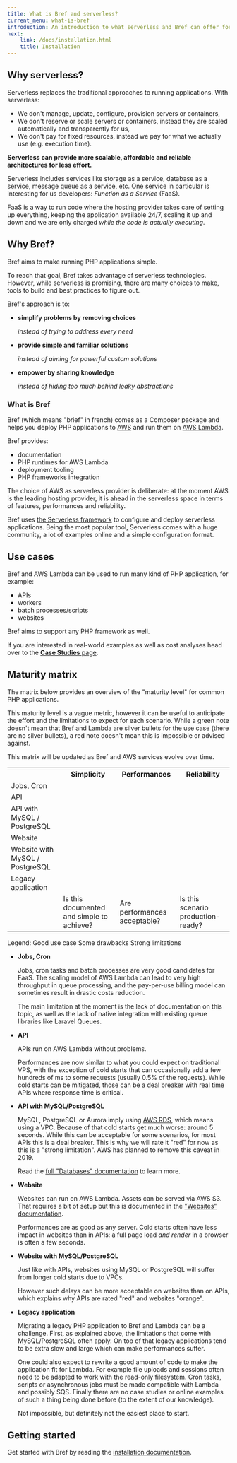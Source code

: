 ```yaml
---
title: What is Bref and serverless?
current_menu: what-is-bref
introduction: An introduction to what serverless and Bref can offer for PHP applications.
next:
    link: /docs/installation.html
    title: Installation
---
```


## Why serverless?

Serverless replaces the traditional approaches to running applications. With serverless:

- We don't manage, update, configure, provision servers or containers,
- We don't reserve or scale servers or containers, instead they are scaled automatically and transparently for us,
- We don't pay for fixed resources, instead we pay for what we actually use (e.g. execution time).

**Serverless can provide more scalable, affordable and reliable architectures for less effort.**

Serverless includes services like storage as a service, database as a service, message queue as a service, etc. One service in particular is interesting for us developers: *Function as a Service* (FaaS).

FaaS is a way to run code where the hosting provider takes care of setting up everything, keeping the application available 24/7, scaling it up and down and we are only charged *while the code is actually executing*.

## Why Bref?

<p class="text-xl">
Bref aims to make running PHP applications simple.
</p>

To reach that goal, Bref takes advantage of serverless technologies. However, while serverless is promising, there are many choices to make, tools to build and best practices to figure out.

Bref's approach is to:

- **simplify problems by removing choices**

    *instead of trying to address every need*
- **provide simple and familiar solutions**

    *instead of aiming for powerful custom solutions*
- **empower by sharing knowledge**

    *instead of hiding too much behind leaky abstractions*

### What is Bref

Bref (which means "brief" in french) comes as a Composer package and helps you deploy PHP applications to [AWS](https://aws.amazon.com) and run them on [AWS Lambda](https://aws.amazon.com/lambda/).

Bref provides:

- documentation
- PHP runtimes for AWS Lambda
- deployment tooling
- PHP frameworks integration

The choice of AWS as serverless provider is deliberate: at the moment AWS is the leading hosting provider, it is ahead in the serverless space in terms of features, performances and reliability.

Bref uses [the Serverless framework](https://serverless.com/) to configure and deploy serverless applications. Being the most popular tool, Serverless comes with a huge community, a lot of examples online and a simple configuration format.

## Use cases

Bref and AWS Lambda can be used to run many kind of PHP application, for example:

- APIs
- workers
- batch processes/scripts
- websites

Bref aims to support any PHP framework as well.

If you are interested in real-world examples as well as cost analyses head over to the [**Case Studies** page](case-studies.md).

## Maturity matrix

The matrix below provides an overview of the "maturity level" for common PHP applications.

This maturity level is a vague metric, however it can be useful to anticipate the effort and the limitations to expect for each scenario. While a green note doesn't mean that Bref and Lambda are silver bullets for the use case (there are no silver bullets), a red note doesn't mean this is impossible or advised against.

This matrix will be updated as Bref and AWS services evolve over time.

<table class="w-full text-xs sm:text-sm text-gray-700 mt-8 mb-5 table-fixed">
    <tr class="bg-gray-100">
        <th class="p-4"></th>
        <th class="font-normal p-4 border-b border-gray-400">Simplicity</th>
        <th class="font-normal p-4 border-b border-gray-400">Performances</th>
        <th class="font-normal p-4 border-b border-gray-400">Reliability</th>
    </tr>
    <tr class="border-b border-gray-200">
        <td class="p-4 bg-gray-100 font-bold border-r border-gray-400">
            Jobs, Cron
        </td>
        <td class="p-4 text-center">
            <span class="maturity-icon shadow bg-orange-400"></span>
        </td>
        <td class="p-4 text-center">
            <span class="maturity-icon shadow bg-green-400"></span>
        </td>
        <td class="p-4 text-center">
            <span class="maturity-icon shadow bg-green-400"></span>
        </td>
    </tr>
    <tr class="border-b border-gray-200">
        <td class="p-4 bg-gray-100 font-bold border-r border-gray-400">API</td>
        <td class="p-4 text-center">
            <span class="maturity-icon shadow bg-green-400"></span>
        </td>
        <td class="p-4 text-center">
            <span class="maturity-icon shadow bg-green-400"></span>
        </td>
        <td class="p-4 text-center">
            <span class="maturity-icon shadow bg-green-400"></span>
        </td>
    </tr>
    <tr class="border-b border-gray-200">
        <td class="p-4 bg-gray-100 font-bold border-r border-gray-400">API with MySQL / PostgreSQL</td>
        <td class="p-4 text-center">
            <span class="maturity-icon shadow bg-green-400"></span>
        </td>
        <td class="p-4 text-center">
            <span class="maturity-icon shadow bg-green-400"></span>
        </td>
        <td class="p-4 text-center">
            <span class="maturity-icon shadow bg-orange-400"></span>
        </td>
    </tr>
    <tr class="border-b border-gray-200">
        <td class="p-4 bg-gray-100 font-bold border-r border-gray-400">Website</td>
        <td class="p-4 text-center">
            <span class="maturity-icon shadow bg-green-400"></span>
        </td>
        <td class="p-4 text-center">
            <span class="maturity-icon shadow bg-green-400"></span>
        </td>
        <td class="p-4 text-center">
            <span class="maturity-icon shadow bg-green-400"></span>
        </td>
    </tr>
    <tr class="border-b border-gray-200">
        <td class="p-4 bg-gray-100 font-bold border-r border-gray-400">Website with MySQL / PostgreSQL</td>
        <td class="p-4 text-center">
            <span class="maturity-icon shadow bg-green-400"></span>
        </td>
        <td class="p-4 text-center">
            <span class="maturity-icon shadow bg-green-400"></span>
        </td>
        <td class="p-4 text-center">
            <span class="maturity-icon shadow bg-orange-400"></span>
        </td>
    </tr>
    <tr class="border-b border-gray-200">
        <td class="p-4 bg-gray-100 font-bold border-r border-gray-400">Legacy application</td>
        <td class="p-4 text-center">
            <span class="maturity-icon shadow bg-red-400"></span>
        </td>
        <td class="p-4 text-center">
            <span class="maturity-icon shadow bg-green-400"></span>
        </td>
        <td class="p-4 text-center">
            <span class="maturity-icon shadow bg-red-400"></span>
        </td>
    </tr>
    <tr class="text-xs text-center leading-normal text-gray-600">
        <td></td>
        <td class="p-3">
            Is this documented and simple to achieve?
        </td>
        <td class="p-3">
            Are performances acceptable?
        </td>
        <td class="p-3">
            Is this scenario production-ready?
        </td>
    </tr>
</table>

<div class="text-left text-xs text-gray-700 mb-8">
    Legend:
    <span class="inline-block my-1 mx-1 sm:mx-2 bg-green-100 text-green-600 rounded-full px-4 py-1">Good use case</span>
    <span class="inline-block my-1 mx-1 sm:mx-2 bg-orange-100 text-orange-600 rounded-full px-4 py-1">Some drawbacks</span>
    <span class="inline-block my-1 ml-1 sm:ml-2 bg-red-100 text-red-600 rounded-full px-4 py-1">Strong limitations</span>
</div>

- **Jobs, Cron**

    Jobs, cron tasks and batch processes are very good candidates for FaaS. The scaling model of AWS Lambda can lead to very high throughput in queue processing, and the pay-per-use billing model can sometimes result in drastic costs reduction.
    
    The main limitation at the moment is the lack of documentation on this topic, as well as the lack of native integration with existing queue libraries like Laravel Queues.

- **API**

    APIs run on AWS Lambda without problems.
    
    Performances are now similar to what you could expect on traditional VPS, with the exception of cold starts that can occasionally add a few hundreds of ms to some requests (usually 0.5% of the requests). While cold starts can be mitigated, those can be a deal breaker with real time APIs where response time is critical.

- **API with MySQL/PostgreSQL**

    MySQL, PostgreSQL or Aurora imply using [AWS RDS](https://aws.amazon.com/rds/), which means using a VPC. Because of that cold starts get much worse: around 5 seconds. While this can be acceptable for some scenarios, for most APIs this is a deal breaker. This is why we will rate it "red" for now as this is a "strong limitation". AWS has planned to remove this caveat in 2019.
    
    Read the [full "Databases" documentation](/docs/environment/database.md) to learn more.

- **Website**

    Websites can run on AWS Lambda. Assets can be served via AWS S3. That requires a bit of setup but this is documented in the ["Websites" documentation](/docs/websites.md).
    
    Performances are as good as any server. Cold starts often have less impact in websites than in APIs: a full page load *and render* in a browser is often a few seconds.

- **Website with MySQL/PostgreSQL**

    Just like with APIs, websites using MySQL or PostgreSQL will suffer from longer cold starts due to VPCs.
    
    However such delays can be more acceptable on websites than on APIs, which explains why APIs are rated "red" and websites "orange".

- **Legacy application**

    Migrating a legacy PHP application to Bref and Lambda can be a challenge. First, as explained above, the limitations that come with MySQL/PostgreSQL often apply. On top of that legacy applications tend to be extra slow and large which can make performances suffer.
    
    One could also expect to rewrite a good amount of code to make the application fit for Lambda. For example file uploads and sessions often need to be adapted to work with the read-only filesystem. Cron tasks, scripts or asynchronous jobs must be made compatible with Lambda and possibly SQS. Finally there are no case studies or online examples of such a thing being done before (to the extent of our knowledge).
    
    Not impossible, but definitely not the easiest place to start.

## Getting started

Get started with Bref by reading the [installation documentation](installation.md).

